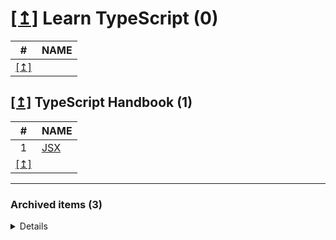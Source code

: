 <H1 id="pending-items-2227811895"><a href="#summary" target="_blank">[↥]</a> Learn TypeScript (0)</H1>

<table>
  <thead>
    <tr>
      <th align="center">#</th>
      <th align="left">NAME</th>
    </tr>
  </thead>
  <tbody>
    <tr>
      <td align="center"><a href="#pending-items-2227811895" target="_blank">[↥]</a></td>
    </tr>
  </tbody>
</table>

<H2 id="pending-items-8598271"><a href="#summary" target="_blank">[↥]</a> TypeScript Handbook (1)</H2>

<table>
  <thead>
    <tr>
      <th align="center">#</th>
      <th align="left">NAME</th>
    </tr>
  </thead>
  <tbody>
    <tr>
      <td align="center">1</td>
      <td align="left"><a href="https://www.typescriptlang.org/docs/handbook/jsx.html" target="_blank">JSX</a></td>
    </tr>
    <tr>
      <td align="center"><a href="#pending-items-8598271" target="_blank">[↥]</a></td>
    </tr>
  </tbody>
</table>

---

<H3 id="archived-items-2227811895">Archived items (3)</H3>

<details>

  <table>
    <thead>
      <tr>
        <th align="center">#</th>
        <th align="left">NAME</th>
      </tr>
    </thead>
    <tbody>
      <tr>
        <td align="center">1</td>
        <td align="left"><a href="https://github.com/Microsoft/TypeScript/wiki/FAQ#faqs" target="_blank">microsoft/TypeScript FAQs wiki page</a></td>
      </tr>
      <tr>
        <td align="center">2</td>
        <td align="left"><a href="https://dylanvann.com/incrementally-migrating-to-typescript" target="_blank">How to Incrementally Migrate 100k Lines of Code to Typescript (using snapshot test of TS errors)</a></td>
      </tr>
      <tr>
        <td align="center">3</td>
        <td align="left"><a href="https://blog.logrocket.com/when-to-use-never-and-unknown-in-typescript-5e4d6c5799ad" target="_blank">When to use <code>never</code> and <code>unknown</code> in TypeScript</a></td>
      </tr>
      <tr>
        <td align="center"><a href="#archived-items-2227811895" target="_blank">[↥]</a></td>
      </tr>
    </tbody>
  </table>

  
  <H4 id="archived-items-5752988"><a href="#summary" target="_blank">[↥]</a> <a href="https://www.typescriptlang.org/play" target="_blank">TypeScript playground</a> (38)</H4>

  <table>
    <thead>
      <tr>
        <th align="center">#</th>
        <th align="left">NAME</th>
      </tr>
    </thead>
    <tbody>
      <tr>
        <td align="center">1</td>
        <td align="left">TypeScript with Node</td>
      </tr>
      <tr>
        <td align="center">2</td>
        <td align="left">Code Flow</td>
      </tr>
      <tr>
        <td align="center">3</td>
        <td align="left">Functions</td>
      </tr>
      <tr>
        <td align="center">4</td>
        <td align="left">Objects and Arrays</td>
      </tr>
      <tr>
        <td align="center">5</td>
        <td align="left">Hello World</td>
      </tr>
      <tr>
        <td align="center">6</td>
        <td align="left">Function Chaining</td>
      </tr>
      <tr>
        <td align="center">7</td>
        <td align="left">Typing Functions</td>
      </tr>
      <tr>
        <td align="center">8</td>
        <td align="left">Generic Functions</td>
      </tr>
      <tr>
        <td align="center">9</td>
        <td align="left">Mixins</td>
      </tr>
      <tr>
        <td align="center">10</td>
        <td align="left">Generic Classes</td>
      </tr>
      <tr>
        <td align="center">11</td>
        <td align="left">This</td>
      </tr>
      <tr>
        <td align="center">12</td>
        <td align="left">Classes 101</td>
      </tr>
      <tr>
        <td align="center">13</td>
        <td align="left">JSDoc Support</td>
      </tr>
      <tr>
        <td align="center">14</td>
        <td align="left">Import Export</td>
      </tr>
      <tr>
        <td align="center">15</td>
        <td align="left">Immutability</td>
      </tr>
      <tr>
        <td align="center">16</td>
        <td align="left">Async Await</td>
      </tr>
      <tr>
        <td align="center">17</td>
        <td align="left">TypeScript with React</td>
      </tr>
      <tr>
        <td align="center">18</td>
        <td align="left">TypeScript with Web</td>
      </tr>
      <tr>
        <td align="center">19</td>
        <td align="left">Errors</td>
      </tr>
      <tr>
        <td align="center">20</td>
        <td align="left">Quick Fixes</td>
      </tr>
      <tr>
        <td align="center">21</td>
        <td align="left">Unknown and Never</td>
      </tr>
      <tr>
        <td align="center">22</td>
        <td align="left">Union and Intersection Types</td>
      </tr>
      <tr>
        <td align="center">23</td>
        <td align="left">Literals</td>
      </tr>
      <tr>
        <td align="center">24</td>
        <td align="left">Any</td>
      </tr>
      <tr>
        <td align="center">25</td>
        <td align="left">Nullable Types</td>
      </tr>
      <tr>
        <td align="center">26</td>
        <td align="left">Built-in Utility Types</td>
      </tr>
      <tr>
        <td align="center">27</td>
        <td align="left">Tuples</td>
      </tr>
      <tr>
        <td align="center">28</td>
        <td align="left">Mapped Types</td>
      </tr>
      <tr>
        <td align="center">29</td>
        <td align="left">Indexed Types</td>
      </tr>
      <tr>
        <td align="center">30</td>
        <td align="left">Discriminate Types</td>
      </tr>
      <tr>
        <td align="center">31</td>
        <td align="left">Conditional Types</td>
      </tr>
      <tr>
        <td align="center">32</td>
        <td align="left">Type Widening and Narrowing</td>
      </tr>
      <tr>
        <td align="center">33</td>
        <td align="left">Type Guards</td>
      </tr>
      <tr>
        <td align="center">34</td>
        <td align="left">Structural Typing</td>
      </tr>
      <tr>
        <td align="center">35</td>
        <td align="left">Soundness</td>
      </tr>
      <tr>
        <td align="center">36</td>
        <td align="left">Types vs Interfaces</td>
      </tr>
      <tr>
        <td align="center">37</td>
        <td align="left">Nominal Typing</td>
      </tr>
      <tr>
        <td align="center">38</td>
        <td align="left">Enums</td>
      </tr>
      <tr>
        <td align="center"><a href="#archived-items-5752988" target="_blank">[↥]</a></td>
      </tr>
    </tbody>
  </table>
  
  <H4 id="archived-items-8598271"><a href="#summary" target="_blank">[↥]</a> TypeScript Handbook (22)</H4>

  <table>
    <thead>
      <tr>
        <th align="center">#</th>
        <th align="left">NAME</th>
      </tr>
    </thead>
    <tbody>
      <tr>
        <td align="center">1</td>
        <td align="left"><a href="https://www.typescriptlang.org/docs/handbook/mixins.html" target="_blank">Mixins</a></td>
      </tr>
      <tr>
        <td align="center">2</td>
        <td align="left"><a href="https://www.typescriptlang.org/docs/handbook/type-checking-javascript-files.html" target="_blank">Type Checking JavaScript Files</a></td>
      </tr>
      <tr>
        <td align="center">3</td>
        <td align="left"><a href="https://www.typescriptlang.org/docs/handbook/utility-types.html" target="_blank">Utility Types</a></td>
      </tr>
      <tr>
        <td align="center">4</td>
        <td align="left"><a href="https://www.typescriptlang.org/docs/handbook/triple-slash-directives.html" target="_blank">Triple-Slash Directives</a></td>
      </tr>
      <tr>
        <td align="center">5</td>
        <td align="left"><a href="https://www.typescriptlang.org/docs/handbook/decorators.html" target="_blank">Decorators </a></td>
      </tr>
      <tr>
        <td align="center">6</td>
        <td align="left"><a href="https://www.typescriptlang.org/docs/handbook/declaration-merging.html" target="_blank">Declaration Merging</a></td>
      </tr>
      <tr>
        <td align="center">7</td>
        <td align="left"><a href="https://www.typescriptlang.org/docs/handbook/module-resolution.html" target="_blank">Module Resolution</a></td>
      </tr>
      <tr>
        <td align="center">8</td>
        <td align="left"><a href="https://www.typescriptlang.org/docs/handbook/namespaces-and-modules.html" target="_blank">Namespaces and Modules</a></td>
      </tr>
      <tr>
        <td align="center">9</td>
        <td align="left"><a href="https://www.typescriptlang.org/docs/handbook/namespaces.html" target="_blank">Namespaces</a></td>
      </tr>
      <tr>
        <td align="center">10</td>
        <td align="left"><a href="https://www.typescriptlang.org/docs/handbook/modules.html" target="_blank">Modules</a></td>
      </tr>
      <tr>
        <td align="center">11</td>
        <td align="left"><a href="https://www.typescriptlang.org/docs/handbook/iterators-and-generators.html" target="_blank">Iterators and Generators</a></td>
      </tr>
      <tr>
        <td align="center">12</td>
        <td align="left"><a href="https://www.typescriptlang.org/docs/handbook/symbols.html" target="_blank">Symbols</a></td>
      </tr>
      <tr>
        <td align="center">13</td>
        <td align="left"><a href="https://www.typescriptlang.org/docs/handbook/advanced-types.html" target="_blank">Advanced Types</a></td>
      </tr>
      <tr>
        <td align="center">14</td>
        <td align="left"><a href="https://www.typescriptlang.org/docs/handbook/type-compatibility.html" target="_blank">Type Compatibility</a></td>
      </tr>
      <tr>
        <td align="center">15</td>
        <td align="left"><a href="https://www.typescriptlang.org/docs/handbook/type-inference.html" target="_blank">Type Inference</a></td>
      </tr>
      <tr>
        <td align="center">16</td>
        <td align="left"><a href="https://www.typescriptlang.org/docs/handbook/enums.html" target="_blank">Enums</a></td>
      </tr>
      <tr>
        <td align="center">17</td>
        <td align="left"><a href="https://www.typescriptlang.org/docs/handbook/generics.html" target="_blank">Generics</a></td>
      </tr>
      <tr>
        <td align="center">18</td>
        <td align="left"><a href="https://www.typescriptlang.org/docs/handbook/functions.html" target="_blank">Functions</a></td>
      </tr>
      <tr>
        <td align="center">19</td>
        <td align="left"><a href="https://www.typescriptlang.org/docs/handbook/classes.html" target="_blank">Classes</a></td>
      </tr>
      <tr>
        <td align="center">20</td>
        <td align="left"><a href="https://www.typescriptlang.org/docs/handbook/interfaces.html" target="_blank">Interfaces</a></td>
      </tr>
      <tr>
        <td align="center">21</td>
        <td align="left"><a href="https://www.typescriptlang.org/docs/handbook/variable-declarations.html" target="_blank">Variable Declarations</a></td>
      </tr>
      <tr>
        <td align="center">22</td>
        <td align="left"><a href="https://www.typescriptlang.org/docs/handbook/basic-types.html" target="_blank">Basic Types</a></td>
      </tr>
      <tr>
        <td align="center"><a href="#archived-items-8598271" target="_blank">[↥]</a></td>
      </tr>
    </tbody>
  </table>

</details
